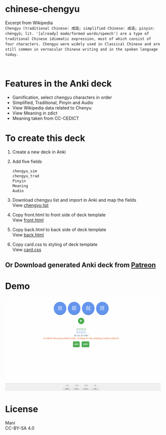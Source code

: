 # chinese-chengyu

Excerpt from Wikipedia<br>
`Chengyu (traditional Chinese: 成語; simplified Chinese: 成语; pinyin: chéngyǔ; lit. '[already] made/formed words/speech') are a type of traditional Chinese idiomatic expression, most of which consist of four characters. Chengyu were widely used in Classical Chinese and are still common in vernacular Chinese writing and in the spoken language today.`

<br>

# Features in the Anki deck
- Gamification, select chengyu characters in order 
- Simplified, Traditional, Pinyin and Audio
- View Wikipedia data related to Chenyu 
- View Meaning in zdict 
- Meaning taken from CC-CEDICT

# To create this deck
1. Create a new deck in Anki
2. Add five fields 
    ```
    chengyu_sim
    chengyu_trad
    Pinyin
    Meaning
    Audio
    ```
3. Download chengyu list and import in Anki and map the fields
<br>View [chengyu list](versions/v1.0/chengyu.txt)

4. Copy front.html to front side of deck template
<br>View [front.html](versions/v1.0/front.html)

5. Copy back.html to back side of deck template
<br>View [back.html](versions/v1.0/back.html)

6. Copy card.css to styling of deck template 
<br>View [card.css](versions/v1.0/card.css)


## Or Download generated Anki deck from [Patreon](https://www.patreon.com/posts/46478945)


# Demo
![](images/demo.gif)

# License
Mani <br>
CC-BY-SA 4.0